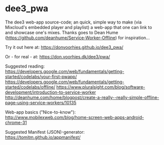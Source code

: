 # dee3_pwa
The dee3 web-app source-code; an quick, simple way to make (via Mixcloud's embedded player and playlist) a web-app that one can link to and showcase one's mixes.
Thanks goes to Dean Hume (https://github.com/deanhume/Service-Worker-Offline) for inspiration...

Try it out here at:
https://donvoorhies.github.io/dee3_pwa/

Or - for real - at:
https://don.voorhies.dk/dee3/pwa/ 


Suggested reading:
https://developers.google.com/web/fundamentals/getting-started/codelabs/your-first-pwapp/
https://developers.google.com/web/fundamentals/getting-started/codelabs/offline/
https://www.pluralsight.com/blog/software-development/introduction-to-service-worker
http://deanhume.com/home/blogpost/create-a-really--really-simple-offline-page-using-service-workers/10135

Web-app basics ("Nice-to-know"):
http://www.mobilexweb.com/blog/home-screen-web-apps-android-chrome-31

Suggested Manifest (JSON)-generator:
https://tomitm.github.io/appmanifest/ 
